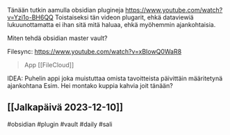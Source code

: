 Tänään tutkin aamulla obsidian plugineja
https://www.youtube.com/watch?v=Yzi1o-BH6QQ
Toistaiseksi tän videon plugarit, ehkä dataviewiä lukuunottamatta ei ihan sitä mitä haluaa, ehkä myöhemmin ajankohtaisia.

Miten tehdä obsidian master vault?

Filesync:
https://www.youtube.com/watch?v=xBIowQ0WaR8
>App [[FileCloud]]


IDEA:
Puhelin appi joka muistuttaa omista tavoitteista päivittäin määritetynä ajankohtana 
Esim. Hei montako kuppia kahvia joit tänään?

[[Jalkapäivä 2023-12-10]]
---
#obsidian #plugin #vault #daily #sali